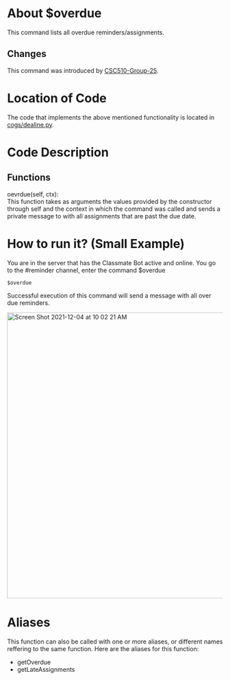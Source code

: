 # About $overdue

This command lists all overdue reminders/assignments. 

## Changes

This command was introduced by [CSC510-Group-25](https://github.com/CSC510-Group-25/ClassMateBot/).

# Location of Code
The code that implements the above mentioned functionality is located in [cogs/dealine.py](https://github.com/maddaicita/ClassMateBot-1.1/tree/main/cogs/deadline.py).

# Code Description
## Functions
oevrdue(self, ctx): <br>
This function takes as arguments the values provided by the constructor through self and the context in which the command was called and sends a private message to
with all assignments that are past the due date. 

# How to run it? (Small Example)
You are in the server that has the Classmate Bot active and online. You go to
 the #reminder channel, enter the command $overdue

```
$overdue
```
Successful execution of this command will send a message with all over due reminders.

<img width="666" alt="Screen Shot 2021-12-04 at 10 02 21 AM" src="https://user-images.githubusercontent.com/78971563/144714572-795322dd-a29c-4a1d-8fd4-5c15acd6f41a.png">

# Aliases

This function can also be called with one or more aliases, or different names reffering to the same function. Here are the aliases for this function:

 - getOverdue
 - getLateAssignments
 